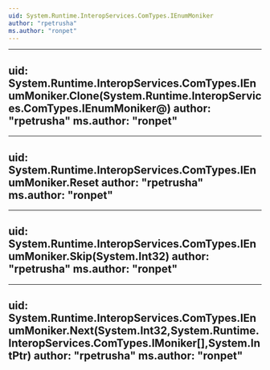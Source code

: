 ```yaml
---
uid: System.Runtime.InteropServices.ComTypes.IEnumMoniker
author: "rpetrusha"
ms.author: "ronpet"
---
```


---
uid: System.Runtime.InteropServices.ComTypes.IEnumMoniker.Clone(System.Runtime.InteropServices.ComTypes.IEnumMoniker@)
author: "rpetrusha"
ms.author: "ronpet"
---

---
uid: System.Runtime.InteropServices.ComTypes.IEnumMoniker.Reset
author: "rpetrusha"
ms.author: "ronpet"
---

---
uid: System.Runtime.InteropServices.ComTypes.IEnumMoniker.Skip(System.Int32)
author: "rpetrusha"
ms.author: "ronpet"
---

---
uid: System.Runtime.InteropServices.ComTypes.IEnumMoniker.Next(System.Int32,System.Runtime.InteropServices.ComTypes.IMoniker[],System.IntPtr)
author: "rpetrusha"
ms.author: "ronpet"
---
